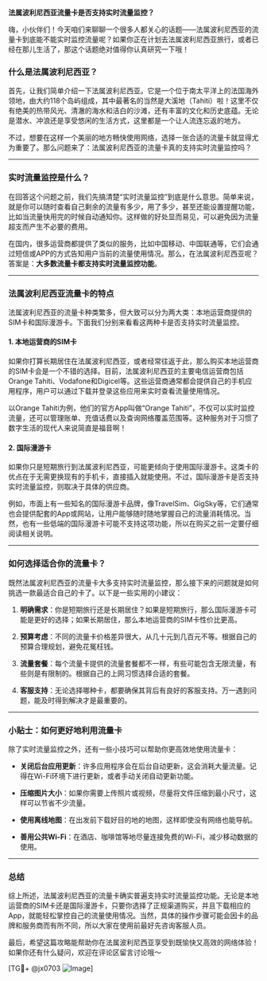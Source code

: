 **法属波利尼西亚流量卡是否支持实时流量监控？**

嗨，小伙伴们！今天咱们来聊聊一个很多人都关心的话题——法属波利尼西亚的流量卡到底能不能实时监控流量呢？如果你正在计划去法属波利尼西亚旅行，或者已经在那儿生活了，那这个话题绝对值得你认真研究一下哦！

### 什么是法属波利尼西亚？
首先，让我们简单介绍一下法属波利尼西亚。它是一个位于南太平洋上的法国海外领地，由大约118个岛屿组成，其中最著名的当然是大溪地（Tahiti）啦！这里不仅有绝美的热带风光、清澈的海水和洁白的沙滩，还有丰富的文化和历史底蕴。无论是潜水、冲浪还是享受悠闲的生活方式，这里都是一个让人流连忘返的地方。

不过，想要在这样一个美丽的地方畅快使用网络，选择一张合适的流量卡就显得尤为重要了。那么问题来了：法属波利尼西亚的流量卡真的支持实时流量监控吗？

---

### 实时流量监控是什么？
在回答这个问题之前，我们先搞清楚“实时流量监控”到底是什么意思。简单来说，就是你可以随时查看自己剩余的流量有多少，用了多少，甚至还能设置提醒功能，比如当流量快用完的时候自动通知你。这样做的好处显而易见，可以避免因为流量超支而产生不必要的费用。

在国内，很多运营商都提供了类似的服务，比如中国移动、中国联通等，它们会通过短信或APP的方式告知用户当前的流量使用情况。那么，在法属波利尼西亚呢？答案是：**大多数流量卡都支持实时流量监控功能**。

---

### 法属波利尼西亚流量卡的特点
法属波利尼西亚的流量卡种类繁多，但大致可以分为两大类：本地运营商提供的SIM卡和国际漫游卡。下面我们分别来看看这两种卡是否支持实时流量监控。

#### 1. **本地运营商的SIM卡**
如果你打算长期居住在法属波利尼西亚，或者经常往返于此，那么购买本地运营商的SIM卡会是一个不错的选择。目前，法属波利尼西亚的主要电信运营商包括Orange Tahiti、Vodafone和Digicel等。这些运营商通常都会提供自己的手机应用程序，用户可以通过下载并登录这些应用来实时查看流量使用情况。

以Orange Tahiti为例，他们的官方App叫做“Orange Tahiti”，不仅可以实时监控流量，还可以管理账单、充值话费以及查询网络覆盖范围等。这种服务对于习惯了数字生活的现代人来说简直是福音啊！

#### 2. **国际漫游卡**
如果你只是短期旅行到法属波利尼西亚，可能更倾向于使用国际漫游卡。这类卡的优点在于无需更换现有的手机卡，直接插入就能使用。不过，国际漫游卡是否支持实时流量监控，则取决于具体的供应商。

例如，市面上有一些知名的国际漫游卡品牌，像TravelSim、GigSky等，它们通常也会提供配套的App或网站，让用户能够随时随地掌握自己的流量消耗情况。当然，也有一些低端的国际漫游卡可能不支持这项功能，所以在购买之前一定要仔细阅读相关说明。

---

### 如何选择适合你的流量卡？
既然法属波利尼西亚的流量卡大多支持实时流量监控，那么接下来的问题就是如何挑选一款最适合自己的卡了。以下是一些实用的小建议：

1. **明确需求**：你是短期旅行还是长期居住？如果是短期旅行，那么国际漫游卡可能是更好的选择；如果长期居住，那么本地运营商的SIM卡性价比更高。
   
2. **预算考虑**：不同的流量卡价格差异很大，从几十元到几百元不等。根据自己的预算合理规划，避免花冤枉钱。

3. **流量套餐**：每个流量卡提供的流量套餐都不一样，有些可能包含无限流量，有些则是有限制的。根据自己的上网习惯选择合适的套餐。

4. **客服支持**：无论选择哪种卡，都要确保其背后有良好的客服支持。万一遇到问题，能及时得到解决才是最重要的。

---

### 小贴士：如何更好地利用流量卡
除了实时流量监控之外，还有一些小技巧可以帮助你更高效地使用流量卡：

- **关闭后台应用更新**：许多应用程序会在后台自动更新，这会消耗大量流量。记得在Wi-Fi环境下进行更新，或者手动关闭自动更新功能。
  
- **压缩图片大小**：如果你需要上传照片或视频，尽量将文件压缩到最小尺寸，这样可以节省不少流量。

- **使用离线地图**：在出发前下载好目的地的地图，这样即使没有网络也能导航。

- **善用公共Wi-Fi**：在酒店、咖啡馆等地尽量连接免费的Wi-Fi，减少移动数据的使用。

---

### 总结
综上所述，法属波利尼西亚的流量卡确实普遍支持实时流量监控功能。无论是本地运营商的SIM卡还是国际漫游卡，只要你选择了正规渠道购买，并且下载相应的App，就能轻松掌控自己的流量使用情况。当然，具体的操作步骤可能会因卡的品牌和服务商而有所不同，所以大家在使用前最好先咨询客服人员。

最后，希望这篇攻略能帮助你在法属波利尼西亚享受到既愉快又高效的网络体验！如果你还有什么疑问，欢迎在评论区留言讨论哦～

[TG💪+ @jx0703 ![Image](https://github.com/user-attachments/assets/dbca1d08-cadb-493c-b0ec-ad6f7a83f270)]